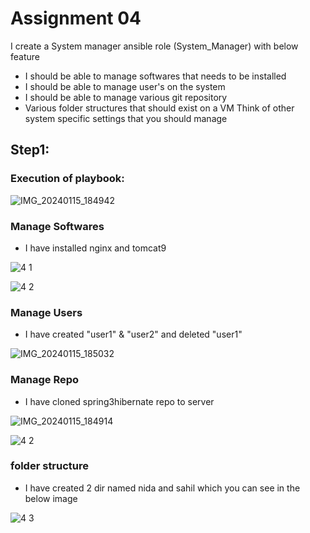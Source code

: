# Assignment 04

I create a System manager ansible role (System_Manager) with below feature

- I should be able to manage softwares that needs to be installed
- I should be able to manage user's on the system
- I should be able to manage various git repository
- Various folder structures that should exist on a VM
Think of other system specific settings that you should manage

## Step1:
### Execution of playbook:

![IMG_20240115_184942](https://github.com/udaychaturvedi/jenkinspractice/assets/149717783/f9f26406-96ee-419e-b920-3e4068757a1a)



### Manage Softwares

- I have installed nginx and tomcat9
 
![4 1](https://github.com/udaychaturvedi/jenkinspractice/assets/149717783/3aff51e2-1524-4b4f-91dc-4a03e13d5c9b)


![4 2](https://github.com/udaychaturvedi/jenkinspractice/assets/149717783/dc3bb016-a7f4-45dc-9c3d-5b3984bf7d0a)



### Manage Users

- I have created "user1" & "user2" and deleted "user1"

![IMG_20240115_185032](https://github.com/udaychaturvedi/jenkinspractice/assets/149717783/ba7ef517-d533-42eb-aa8d-b9f7d9624559)


### Manage Repo

- I have cloned spring3hibernate repo to server

![IMG_20240115_184914](https://github.com/udaychaturvedi/jenkinspractice/assets/149717783/e3b5c0b8-e550-47f5-afb5-92d43b40bd4d)

![4 2](https://github.com/udaychaturvedi/jenkinspractice/assets/149717783/90557ada-f0f6-4e1a-9aff-eb7a876afd1d)


### folder structure
- I have created 2 dir named nida and sahil which you can see in the below image

![4 3](https://github.com/udaychaturvedi/jenkinspractice/assets/149717783/2bc61f1c-f7b9-44dd-90dc-12301517c2e4)


